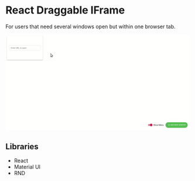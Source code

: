 # React Draggable IFrame

For users that need several windows open but within one browser tab.

![demo](./docs/assets/app-demo.gif)

## Libraries

- React
- Material UI
- RND
